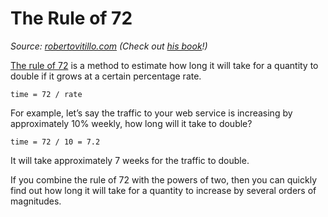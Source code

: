 # The Rule of 72

_Source: [robertovitillo.com](https://robertovitillo.com/back-of-the-envelope-estimation-hacks/) (Check out [his book](https://leanpub.com/systemsmanual)!)_

[The rule of 72](https://web.stanford.edu/class/ee204/TheRuleof72.html) is a method to estimate how long it will take for a quantity to double if it grows at a certain percentage rate.

```
time = 72 / rate
```
 
For example, let’s say the traffic to your web service is increasing by approximately 10% weekly, how long will it take to double?

```
time = 72 / 10 = 7.2
```

It will take approximately 7 weeks for the traffic to double.

If you combine the rule of 72 with the powers of two, then you can quickly find out how long it will take for a quantity to increase by several orders of magnitudes.
